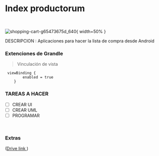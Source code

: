 # Index productorum  
<br />

![shopping-cart-g65473675d_640](https://user-images.githubusercontent.com/33204630/173901578-0cc418dd-eb6d-4a4b-96eb-cfa30a012172.png){ width=50% }
<br />

DESCRIPCION
: Aplicaciones para hacer la lista de compra desde Android 
<br />




### Extenciones de Grandle

>Vinculación de vista

```
 viewBinding {
        enabled = true
    }
```



### TAREAS A HACER 
- [ ] CREAR UI
- [ ] CREAR UML
- [ ] PROGRAMAR

<br />


### Extras
([Drive link ](https://docs.google.com/document/d/1r5ElcFDWT98yS-NT08viIMSQooUFfycH5JtQUsLnOFA/edit))
<br />
